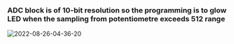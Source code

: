 ### ADC block is of 10-bit resolution so the programming is to glow LED when the sampling from potentiometre exceeds 512 range ###

![2022-08-26-04-36-20](https://user-images.githubusercontent.com/49518103/186784442-cb9f9a31-d5d8-4b38-a054-bdc708403e71.gif)
